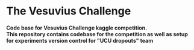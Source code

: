 # The Vesuvius Challenge
**Code base for Vesuvius Challenge kaggle competition.  
This repository contains codebase for the competition as well as setup for experiments version control for "UCU dropouts" team**
